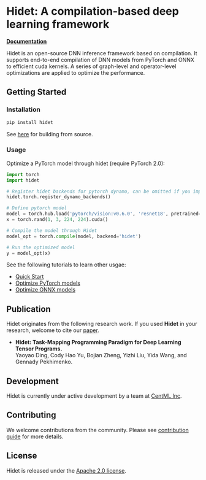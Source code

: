 # Hidet: A compilation-based deep learning framework
[**Documentation**](http://docs.hidet.org/) 

Hidet is an open-source DNN inference framework based on compilation. 
It supports end-to-end compilation of DNN models from PyTorch and ONNX to efficient cuda kernels.
A series of graph-level and operator-level optimizations are applied to optimize the performance.

## Getting Started

### Installation
```bash
pip install hidet
```
See [here](http://docs.hidet.org/) for building from source.

### Usage

Optimize a PyTorch model through hidet (require PyTorch 2.0):
```python
import torch
import hidet

# Register hidet backends for pytorch dynamo, can be omitted if you import torch before hidet
hidet.torch.register_dynamo_backends()  

# Define pytorch model
model = torch.hub.load('pytorch/vision:v0.6.0', 'resnet18', pretrained=True).cuda().eval()
x = torch.rand(1, 3, 224, 224).cuda()

# Compile the model through Hidet
model_opt = torch.compile(model, backend='hidet')  

# Run the optimized model
y = model_opt(x)
```
See the following tutorials to learn other usgae:
- [Quick Start](http://docs.hidet.org/stable/gallery/getting-started/quick-start.html)
- [Optimize PyTorch models](http://docs.hidet.org/stable/gallery/tutorials/optimize-pytorch-model.html)
- [Optimize ONNX models](http://docs.hidet.org/stable/gallery/tutorials/run-onnx-model.html)

## Publication
Hidet originates from the following research work. If you used **Hidet** in your research, welcome to cite our
[paper](https://arxiv.org/abs/2210.09603). 

- **Hidet: Task-Mapping Programming Paradigm for Deep Learning Tensor Programs.**  
  Yaoyao Ding, Cody Hao Yu, Bojian Zheng, Yizhi Liu, Yida Wang, and Gennady Pekhimenko. 

## Development 
Hidet is currently under active development by a team at [CentML Inc](https://centml.ai/). 

## Contributing
We welcome contributions from the community. Please see 
[contribution guide](https://docs.hidet.org/stable/developer-guides/contributing.html)
for more details.

## License
Hidet is released under the [Apache 2.0 license](LICENSE).

